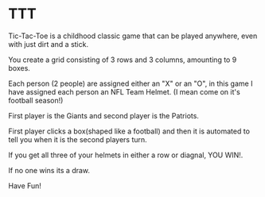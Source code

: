 # TTT

Tic-Tac-Toe is a childhood classic game that can be played anywhere, even with just dirt and a stick. 

You create a grid consisting of 3 rows and 3 columns, amounting to 9 boxes. 

Each person (2 people) are assigned either an "X" or an "O", in this game I have assigned each person an NFL Team Helmet. (I mean come on it's football season!)

First player is the Giants and second player is the Patriots. 

First player clicks a box(shaped like a football) and then it is automated to tell you when it is the second players turn. 

If you get all three of your helmets in either a row or diagnal, YOU WIN!. 

If no one wins its a draw. 

Have Fun!